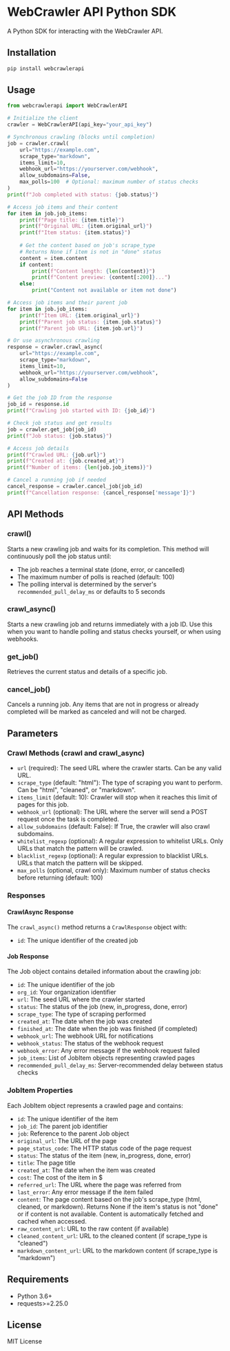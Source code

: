 # WebCrawler API Python SDK

A Python SDK for interacting with the WebCrawler API.

## Installation

```bash
pip install webcrawlerapi
```

## Usage

```python
from webcrawlerapi import WebCrawlerAPI

# Initialize the client
crawler = WebCrawlerAPI(api_key="your_api_key")

# Synchronous crawling (blocks until completion)
job = crawler.crawl(
    url="https://example.com",
    scrape_type="markdown",
    items_limit=10,
    webhook_url="https://yourserver.com/webhook",
    allow_subdomains=False,
    max_polls=100  # Optional: maximum number of status checks
)
print(f"Job completed with status: {job.status}")

# Access job items and their content
for item in job.job_items:
    print(f"Page title: {item.title}")
    print(f"Original URL: {item.original_url}")
    print(f"Item status: {item.status}")
    
    # Get the content based on job's scrape_type
    # Returns None if item is not in "done" status
    content = item.content
    if content:
        print(f"Content length: {len(content)}")
        print(f"Content preview: {content[:200]}...")
    else:
        print("Content not available or item not done")

# Access job items and their parent job
for item in job.job_items:
    print(f"Item URL: {item.original_url}")
    print(f"Parent job status: {item.job.status}")
    print(f"Parent job URL: {item.job.url}")

# Or use asynchronous crawling
response = crawler.crawl_async(
    url="https://example.com",
    scrape_type="markdown",
    items_limit=10,
    webhook_url="https://yourserver.com/webhook",
    allow_subdomains=False
)

# Get the job ID from the response
job_id = response.id
print(f"Crawling job started with ID: {job_id}")

# Check job status and get results
job = crawler.get_job(job_id)
print(f"Job status: {job.status}")

# Access job details
print(f"Crawled URL: {job.url}")
print(f"Created at: {job.created_at}")
print(f"Number of items: {len(job.job_items)}")

# Cancel a running job if needed
cancel_response = crawler.cancel_job(job_id)
print(f"Cancellation response: {cancel_response['message']}")
```

## API Methods

### crawl()
Starts a new crawling job and waits for its completion. This method will continuously poll the job status until:
- The job reaches a terminal state (done, error, or cancelled)
- The maximum number of polls is reached (default: 100)
- The polling interval is determined by the server's `recommended_pull_delay_ms` or defaults to 5 seconds

### crawl_async()
Starts a new crawling job and returns immediately with a job ID. Use this when you want to handle polling and status checks yourself, or when using webhooks.

### get_job()
Retrieves the current status and details of a specific job.

### cancel_job()
Cancels a running job. Any items that are not in progress or already completed will be marked as canceled and will not be charged.

## Parameters

### Crawl Methods (crawl and crawl_async)
- `url` (required): The seed URL where the crawler starts. Can be any valid URL.
- `scrape_type` (default: "html"): The type of scraping you want to perform. Can be "html", "cleaned", or "markdown".
- `items_limit` (default: 10): Crawler will stop when it reaches this limit of pages for this job.
- `webhook_url` (optional): The URL where the server will send a POST request once the task is completed.
- `allow_subdomains` (default: False): If True, the crawler will also crawl subdomains.
- `whitelist_regexp` (optional): A regular expression to whitelist URLs. Only URLs that match the pattern will be crawled.
- `blacklist_regexp` (optional): A regular expression to blacklist URLs. URLs that match the pattern will be skipped.
- `max_polls` (optional, crawl only): Maximum number of status checks before returning (default: 100)

### Responses

#### CrawlAsync Response
The `crawl_async()` method returns a `CrawlResponse` object with:
- `id`: The unique identifier of the created job

#### Job Response
The Job object contains detailed information about the crawling job:

- `id`: The unique identifier of the job
- `org_id`: Your organization identifier
- `url`: The seed URL where the crawler started
- `status`: The status of the job (new, in_progress, done, error)
- `scrape_type`: The type of scraping performed
- `created_at`: The date when the job was created
- `finished_at`: The date when the job was finished (if completed)
- `webhook_url`: The webhook URL for notifications
- `webhook_status`: The status of the webhook request
- `webhook_error`: Any error message if the webhook request failed
- `job_items`: List of JobItem objects representing crawled pages
- `recommended_pull_delay_ms`: Server-recommended delay between status checks

### JobItem Properties

Each JobItem object represents a crawled page and contains:

- `id`: The unique identifier of the item
- `job_id`: The parent job identifier
- `job`: Reference to the parent Job object
- `original_url`: The URL of the page
- `page_status_code`: The HTTP status code of the page request
- `status`: The status of the item (new, in_progress, done, error)
- `title`: The page title
- `created_at`: The date when the item was created
- `cost`: The cost of the item in $
- `referred_url`: The URL where the page was referred from
- `last_error`: Any error message if the item failed
- `content`: The page content based on the job's scrape_type (html, cleaned, or markdown). Returns None if the item's status is not "done" or if content is not available. Content is automatically fetched and cached when accessed.
- `raw_content_url`: URL to the raw content (if available)
- `cleaned_content_url`: URL to the cleaned content (if scrape_type is "cleaned")
- `markdown_content_url`: URL to the markdown content (if scrape_type is "markdown")

## Requirements

- Python 3.6+
- requests>=2.25.0

## License

MIT License 